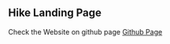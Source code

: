 ## Hike Landing Page

Check the Website on github page
[Github Page](https://ray-ez.github.io/Travel/)